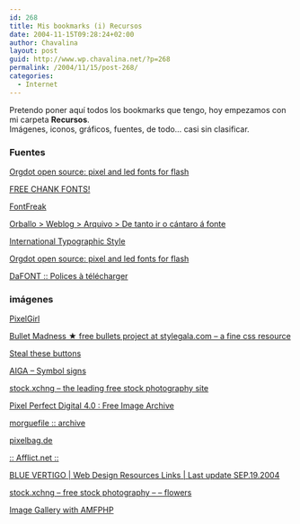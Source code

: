 ```yaml
---
id: 268
title: Mis bookmarks (i) Recursos
date: 2004-11-15T09:28:24+02:00
author: Chavalina
layout: post
guid: http://www.wp.chavalina.net/?p=268
permalink: /2004/11/15/post-268/
categories:
  - Internet
---
```

Pretendo poner aqu&iacute; todos los bookmarks que tengo, hoy empezamos con mi carpeta **Recursos**.  
Im&aacute;genes, iconos, gr&aacute;ficos, fuentes, de todo&#8230; casi sin clasificar.

### Fuentes </p> 

[Orgdot open source: pixel and led fonts for flash](http://www.orgdot.com/aliasfonts/) 

[FREE CHANK FONTS!](http://www.chank.com/freefonts.php) 

[FontFreak](http://www.fontfreak.com/index2.htm) 

[Orballo > Weblog > Arquivo > De tanto ir o c&aacute;ntaro &aacute; fonte](http://orballo.f2o.org/weblog/arquivo/000049.html) 

[International Typographic Style](http://webpages.marshall.edu/%7Ebruggemann1/international_typographic_style1.htm) 

[Orgdot open source: pixel and led fonts for flash](http://www.orgdot.com/aliasfonts/) 

[DaFONT :: Polices &agrave; t&eacute;l&eacute;charger](http://www.dafont.com/) 

### im&aacute;genes

[PixelGirl](http://www.pixelgirlpresents.com/icons.php?page=2&cat=pc) 

[Bullet Madness &#9733; free bullets project at stylegala.com &#8211; a fine css resource](http://www.stylegala.com/archive/bulletmadness/) 

[Steal these buttons](http://www.gtmcknight.com/buttons/blogware.php) 

[AIGA &#8211; Symbol signs](http://www.aiga.org/content.cfm?ContentID=147) 

[stock.xchng &#8211; the leading free stock photography site](http://www.sxc.hu/) 

[Pixel Perfect Digital 4.0 : Free Image Archive](http://www.pixelperfectdigital.com/) 

[morguefile :: archive](http://www.morguefile.com/archive/index.php) 

[pixelbag.de](http://www.pixelbag.de/) 

[:: Afflict.net ::](http://www.afflict.net/) 

[BLUE VERTIGO | Web Design Resources Links | Last update SEP.19.2004](http://www.bluevertigo.com.ar/bluevertigo.htm) 

[stock.xchng &#8211; free stock photography &#8211; &#8211; flowers](http://sxc.hu/browse.phtml?f=s&c=117&p=5) 

[Image Gallery with AMFPHP](http://www.sephiroth.it/file_detail.php?id=119)